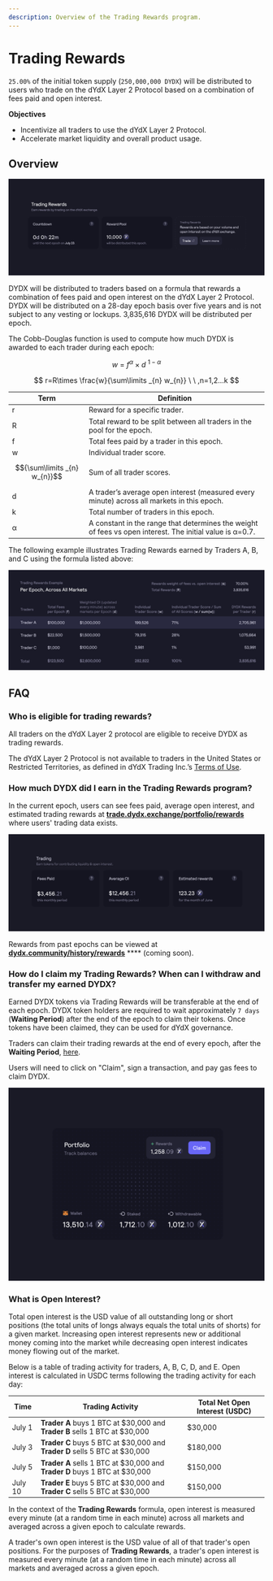 ```yaml
---
description: Overview of the Trading Rewards program.
---
```


# Trading Rewards

`25.00%` of the initial token supply (`250,000,000 DYDX`) will be distributed to users who trade on the dYdX Layer 2 Protocol based on a combination of fees paid and open interest.

**Objectives**

* Incentivize all traders to use the dYdX Layer 2 Protocol.
* Accelerate market liquidity and overall product usage.

## **Overview**

![Earn rewards by trading on the dYdX Layer 2 Protocol](<../.gitbook/assets/image (17).png>)

DYDX will be distributed to traders based on a formula that rewards a combination of fees paid and open interest on the dYdX Layer 2 Protocol. DYDX will be distributed on a 28-day epoch basis over five years and is not subject to any vesting or lockups. 3,835,616 DYDX will be distributed per epoch.

The Cobb-Douglas function is used to compute how much DYDX is awarded to each trader during each epoch:

$$
w\ =\ f ^{\alpha } \times d \ ^{1-\alpha }
$$

$$
r=R\times \frac{w}{\sum\limits _{n} w_{n}} \ \ ,n=1,2...k
$$

| Term                         | Definition                                                                                               |
| ---------------------------- | -------------------------------------------------------------------------------------------------------- |
| r                            | Reward for a specific trader.                                                                            |
| R                            | Total reward to be split between all traders in the pool for the epoch.                                  |
| f                            | Total fees paid by a trader in this epoch.                                                               |
| w                            | Individual trader score.                                                                                 |
| $${\sum\limits _{n} w_{n}}$$ | Sum of all trader scores.                                                                                |
| d                            | A trader’s average open interest (measured every minute) across all markets in this epoch.               |
| k                            | Total number of traders in this epoch.                                                                   |
| α                            | A constant in the range that determines the weight of fees vs open interest. The initial value is α=0.7. |

The following example illustrates Trading Rewards earned by Traders A, B, and C using the formula listed above:

![An example distribution for Trading Rewards](<../.gitbook/assets/Frame 1208.png>)

## FAQ

### Who is eligible for trading rewards?

All traders on the dYdX Layer 2 protocol are eligible to receive DYDX as trading rewards.

The dYdX Layer 2 Protocol is not available to traders in the United States or Restricted Territories, as defined in dYdX Trading Inc.’s [Terms of Use](https://dydx.exchange/terms).

### How much DYDX did I earn in the Trading Rewards program?

In the current epoch, users can see fees paid, average open interest, and estimated trading rewards at [**trade.dydx.exchange/portfolio/rewards**](https://trade.dydx.exchange/portfolio/rewards) where users' trading data exists.

![Rewards info for the current epoch](<../.gitbook/assets/image (18).png>)

Rewards from past epochs can be viewed at [**dydx.community/history/rewards**](https://dydx.community/history/rewards) **** (coming soon).

### How do I claim my Trading Rewards? When can I withdraw and transfer my earned DYDX?

Earned DYDX tokens via Trading Rewards will be transferable at the end of each epoch. DYDX token holders are required to wait approximately `7 days` (**Waiting Period**) after the end of the epoch to claim their tokens. Once tokens have been claimed, they can be used for dYdX governance.

Traders can claim their trading rewards at the end of every epoch, after the **Waiting Period**, [here](https://dydx.community/dashboard).&#x20;

Users will need to click on "Claim", sign a transaction, and pay gas fees to claim DYDX.

![Portfolio overview of rewards](<../.gitbook/assets/image (20).png>)

### What is Open Interest?

Total open interest is the USD value of all outstanding long or short positions (the total units of longs always equals the total units of shorts) for a given market. Increasing open interest represents new or additional money coming into the market while decreasing open interest indicates money flowing out of the market.

Below is a table of trading activity for traders, A, B, C, D, and E. Open interest is calculated in USDC terms following the trading activity for each day:

| Time    | Trading Activity                                                           | Total Net Open Interest (USDC) |
| ------- | -------------------------------------------------------------------------- | ------------------------------ |
| July 1  | **Trader A** buys 1 BTC at $30,000 and **Trader B** sells 1 BTC at $30,000 | $30,000                        |
| July 3  | **Trader C** buys 5 BTC at $30,000 and **Trader D** sells 5 BTC at $30,000 | $180,000                       |
| July 5  | **Trader A** sells 1 BTC at $30,000 and **Trader D** buys 1 BTC at $30,000 | $150,000                       |
| July 10 | **Trader E** buys 5 BTC at $30,000 and **Trader C** sells 5 BTC at $30,000 | $150,000                       |

In the context of the **Trading Rewards** formula, open interest is measured every minute (at a random time in each minute) across all markets and averaged across a given epoch to calculate rewards.

A trader's own open interest is the USD value of all of that trader's open positions. For the purposes of **Trading Rewards**, a trader's open interest is measured every minute (at a random time in each minute) across all markets and averaged across a given epoch.
